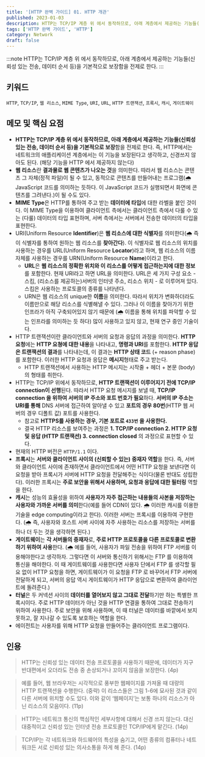```yaml
---
title: '[HTTP 완벽 가이드] 01. HTTP 개관'
published: 2023-01-03 
description: HTTP는 TCP/IP 계층 위 에서 동작하므로, 아래 계층에서 제공하는 기능들(신뢰성 있는 전송, 데이터 순서 등)을 기본적으로 보장함을 전제로 한다.
tags: ['HTTP 완벽 가이드', 'HTTP']
category: Network
draft: false
---
```


:::note
HTTP는 TCP/IP 계층 위 에서 동작하므로, 아래 계층에서 제공하는 기능들(신뢰성 있는 전송, 데이터 순서 등)을 기본적으로 보장함을 전제로 한다.
:::

## 키워드

`HTTP`, `TCP/IP`, `웹 리소스`, `MIME Type`, `URI`, `URL`, `HTTP 트랜잭션`, `프록시`, `캐시`, `게이트웨이`

## 메모 및 핵심 요점

- **HTTP는 TCP/IP 계층 위 에서 동작하므로, 아래 계층에서 제공하는 기능들(신뢰성 있는 전송, 데이터 순서 등)을 기본적으로 보장**함을 전제로 한다. 즉, HTTP에서는 네트워크의 애플리케이션 계층에서는 이 기능을 보장된다고 생각하고, 신경쓰지 않아도 된다. (해당 기능을 HTTP 에서 제공하지 않는다)
- **웹 리소스**란 **결과물로 웹 콘텐츠가 나오는 것**을 의미한다. 따라서 웹 리소스는 콘텐츠 그 자체(정적 파일)이 될 수 있고, 동적으로 콘텐츠를 만들어내는 프로그램(🌧️ JavaScript 코드를 의미하는 듯하다. 이 JavaScript 코드가 실행되면서 화면에 콘텐츠를 그려낸다.)이 될 수도 있다.
- **MIME Type**은 HTTP를 통하여 주고 받는 **데이터에 타입**에 대한 라벨을 붙인 것이다. 이 MIME Type을 이용하여 클라이언트 측에서는 클라이언트 측에서 다룰 수 있는 (다룰) 데이터의 타입 표현하며, 서버 측에서는 서버에서 전송한 데이터의 타입을 표현한다.
- URI(Uniform Resource **Identifier**)은 **웹 리소스에 대한 식별자**를 의미한다(🌧️ 즉 이 식별자를 통하여 원하는 웹 리소스를 **찾아간다**). 이 식별자로 웹 리소스의 위치를 사용하는 경우를 URL(Uniform Resource **Locator**)라고 하며, 웹 리소스의 이름 자체를 사용하는 경우를 URN(Uniform Resource **Name**)이라고 한다.
  - **URL**은 **웹 리소스의 정확한 위치와 이 리소스를 어떻게 접근하는지에 대한 정보**를 포함한다. 현재 URI라고 하면 URL을 의미한다. URL은 세 가지 구성 요소 - 스킴, (리소스를 제공하는)서버의 인터넷 주소, 리소스 위치 - 로 이루어져 있다. 스킴은 사용하는 프로토콜의 종류를 나타낸다.
  - URN은 웹 리소스의 unique한 **이름**을 의미한다. 따라서 위치가 변화하더라도 이름만으로 해당 리소스를 식별해낼 수 있다. 그러나 이 이름을 찾아가기 위한 인프라가 아직 구축되어있지 않기 때문에 (🌧️ 이름을 통해 위치를 파악할 수 있는 인프라를 의미하는 듯 하다) 많이 사용하고 있지 않고, 현재 연구 중인 기술이다.
- HTTP 트랜잭션이란 클라이언트와 서버의 요청과 응답의 과정을 의미한다. **HTTP 요청**에는 **HTTP 요쳥에 대한 내용**을 나타내고, **명령과 URI**를 포함한다. **HTTP 응답은 트랜잭션의 결과**를 나타내는데, 이 결과는 **HTTP 상태 코드** (+ reason phase)를 포함한다. 이러한 HTTP 요청과 응답은 **메시지**형태로 주고 받는다.
  - HTTP 트랜잭션에서 사용하는 HTTP 메시지는 시작줄 + 헤더 + 본문 (body)의 형태를 취한다.
- HTTP는 TCP/IP 위에서 동작하므로, **HTTP 트랜잭션이 이루어지기 전에 TCP/IP connection이 선행**된다. 따라서 HTTP 요청 메시지를 보낼 때, **TCP/IP connection 을 위하여 서버의 IP 주소와 포트 번호가 필요**하다. **서버의 IP 주소는 URI를 통해** DNS 서버에 접근하여 알아낼 수 있고 **포트의 경우 80번**(HTTP 웹 서버의 경우 디폴트 값) 포트를 사용한다.
  - 참고로 **HTTPS를 사용하는 경우, 기본 포트로 `433번` 을 사용한다.**
  - 결국 HTTP 리소스를 보여주는 과정은 **1. TCP/IP connection 2. HTTP 요청 및 응답 (HTTP 트랜잭션) 3. connection closed** 의 과정으로 표현할 수 있다.
- 현재의 HTTP 버전은 `HTTP/1.1` 이다.
- **프록시**는 **서버와 클라이언트 사이의 (신뢰할 수 있는) 중재자 역할**을 한다. 즉, 서버와 클라이언트 사이에 존재하면서 클라이언트에서 어떤 HTTP 요청을 보낸다면 이 요청을 받아 프록시가 서버에 HTTP 요청을 전달해주는 식이다(물론 반대도 성립한다). 이러한 프록시는 **주로 보안을 위해서 사용하며, 요청과 응답에 대한 필터링** 역할을 한다.
- **캐시**는 성능의 효율성을 위하여 **사용자가 자주 접근하는 내용들의 사본을 저장하는 사용자와 가까운 서버를 의미**한다(예를 들어 CDN이 있다. 🌧️ 이러한 캐시를 이용한 기술을 edge computing이라고 한다). 이러한 서버는 프록시를 이용하여 구현한다. (🌧️ 즉, 사용자와 호스트 서버 사이에 자주 사용하는 리소스를 저장하는 서버를 하나 더 두는 것을 생각하면 된다.)
- **게이트웨이**는 **각 서버들의 중재자**로, **주로 HTTP 프로토콜을 다른 프로토콜로 변환하기 위하여 사용**한다. (🌧️ 예를 들어, 사용자가 파일 전송을 위하여 FTP 서버를 이용해야한다고 생각하자. 그렇다면 이 서버와 통신하기 위해서는 FTP 를 이용하여 통신을 해야한다. 이 때 게이트웨이를 사용한다면 사용자 단에서 FTP 를 생각할 필요 없이 HTTP 요청을 하면, 게이트웨이가 이 요청을 FTP 로 바꾸어서 FTP 서버에 전달하게 되고, 서버의 응답 역시 게이트웨이가 HTTP 응답으로 변환하여 클라이언트에 돌려준다.)
- **터널**은 두 커넥션 사이의 **데이터를 열어보지 않고 그대로 전달**하기만 하는 특별한 프록시이다. 주로 HTTP 데이터가 아닌 것을 HTTP 연결을 통하여 그대로 전송하기 위하여 사용한다. 주로 보안을 위해 사용하며, 이 때 터널은 데이터를 바깥에서 보지 못하고, 잘 지나갈 수 있도록 보호하는 역할을 한다.
- 에이전트는 사용자를 위해 HTTP 요청을 만들어주는 클라이언트 프로그램이다.

## 인용

> HTTP는 신뢰성 있는 데이터 전송 프로토콜을 사용하기 때문에, 데이터가 지구 반대편에서 오더라도 전송 중 손상되거나 꼬이지 않음을 보장한다. (4p)

> 예를 들어, 웹 브라우저는 시각적으로 풍부한 웹페이지를 가져올 때 대량의 HTTP 트랜잭션을 수행한다. (중략) 이 리소스들은 그림 1-6에 묘사된 것과 같이 다른 서버에 위치할 수도 있다. 이와 같이 ‘웹페이지’는 보통 하나의 리소스가 아닌 리소스의 모음이다. (11p)

> HTTP는 네트워크 통신의 핵심적인 세부사항에 대해서 신경 쓰지 않는다. 대신 대중적이고 신뢰성 있는 인터넷 전송 프로토콜인 TCP/IP에게 맡긴다. (14p)

> TCP/IP는 각 네트워크와 하드웨어의 특성을 숨기고, 어떤 종류의 컴퓨터나 네트워크든 서로 신뢰성 있는 의사소통을 하게 해 준다. (14p)
